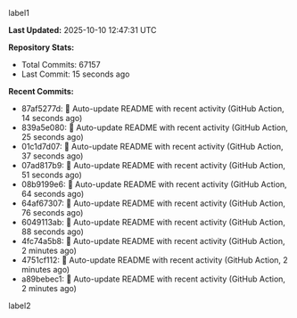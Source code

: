 
label1 
<!-- ACTIVITY_START -->
**Last Updated:** 2025-10-10 12:47:31 UTC

**Repository Stats:**
- Total Commits: 67157
- Last Commit: 15 seconds ago

**Recent Commits:**
- 87af5277d: 🤖 Auto-update README with recent activity (GitHub Action, 14 seconds ago)
- 839a5e080: 🤖 Auto-update README with recent activity (GitHub Action, 25 seconds ago)
- 01c1d7d07: 🤖 Auto-update README with recent activity (GitHub Action, 37 seconds ago)
- 07ad817b9: 🤖 Auto-update README with recent activity (GitHub Action, 51 seconds ago)
- 08b9199e6: 🤖 Auto-update README with recent activity (GitHub Action, 64 seconds ago)
- 64af67307: 🤖 Auto-update README with recent activity (GitHub Action, 76 seconds ago)
- 6049113ab: 🤖 Auto-update README with recent activity (GitHub Action, 88 seconds ago)
- 4fc74a5b8: 🤖 Auto-update README with recent activity (GitHub Action, 2 minutes ago)
- 4751cf112: 🤖 Auto-update README with recent activity (GitHub Action, 2 minutes ago)
- a89bebec1: 🤖 Auto-update README with recent activity (GitHub Action, 2 minutes ago)
<!-- ACTIVITY_END -->

label2
